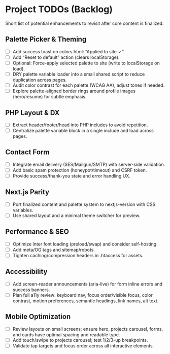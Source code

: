 # Project TODOs (Backlog)

Short list of potential enhancements to revisit after core content is finalized.

## Palette Picker & Theming
- [ ] Add success toast on colors.html: “Applied to site ✓”.
- [ ] Add “Reset to default” action (clears localStorage).
- [ ] Optional: Force-apply selected palette to site (write to localStorage on load).
- [ ] DRY palette variable loader into a small shared script to reduce duplication across pages.
- [ ] Audit color contrast for each palette (WCAG AA), adjust tones if needed.
- [ ] Explore palette-aligned border rings around profile images (hero/resume) for subtle emphasis.

## PHP Layout & DX
- [ ] Extract header/footer/head into PHP includes to avoid repetition.
- [ ] Centralize palette variable block in a single include and load across pages.

## Contact Form
- [ ] Integrate email delivery (SES/Mailgun/SMTP) with server-side validation.
- [ ] Add basic spam protection (honeypot/timeout) and CSRF token.
- [ ] Provide success/thank-you state and error handling UX.

## Next.js Parity
- [ ] Port finalized content and palette system to nextjs-version with CSS variables.
- [ ] Use shared layout and a minimal theme switcher for preview.

## Performance & SEO
- [ ] Optimize Inter font loading (preload/swap) and consider self-hosting.
- [ ] Add meta/OG tags and sitemap/robots.
- [ ] Tighten caching/compression headers in .htaccess for assets.

## Accessibility
- [ ] Add screen-reader announcements (aria-live) for form inline errors and success banners.
- [ ] Plan full a11y review: keyboard nav, focus order/visible focus, color contrast, motion preferences, semantic headings, link names, alt text.

## Mobile Optimization
- [ ] Review layouts on small screens; ensure hero, projects carousel, forms, and cards have optimal spacing and readable type.
- [ ] Add touch/swipe to projects carousel; test 1/2/3-up breakpoints.
- [ ] Validate tap targets and focus order across all interactive elements.

